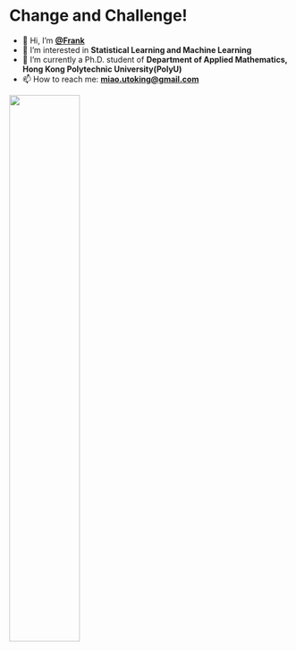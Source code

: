 # Change and Challenge!
- 👋 Hi, I’m **[@Frank](https://github.com/frank-miao)**
- 👀 I’m interested in **Statistical Learning and Machine Learning**
- 🌱 I’m currently a Ph.D. student of **Department of Applied Mathematics, Hong Kong Polytechnic University(PolyU)**
- 📫 How to reach me: **miao.utoking@gmail.com**

[<img align="left" width="50%" src="https://github-readme-stats.vercel.app/api?username=frank-miao&show_icons=true&&theme=dark">](https://github.com/utoking?template=classic)
<!---
UtoKing/UtoKing is a ✨ special ✨ repository because its `README.md` (this file) appears on your GitHub profile.
You can click the Preview link to take a look at your changes.
--->

